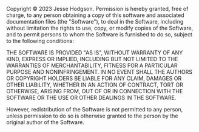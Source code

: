 Copyright © 2023 Jesse Hodgson.
Permission is hereby granted, free of charge, to any person obtaining a copy
of this software and associated documentation files (the "Software"), to deal
in the Software, including without limitation the rights
to use, copy, or modify copies of the Software, and to permit persons to whom the Software is
furnished to do so, subject to the following conditions:

THE SOFTWARE IS PROVIDED "AS IS", WITHOUT WARRANTY OF ANY KIND, EXPRESS OR
IMPLIED, INCLUDING BUT NOT LIMITED TO THE WARRANTIES OF MERCHANTABILITY,
FITNESS FOR A PARTICULAR PURPOSE AND NONINFRINGEMENT. IN NO EVENT SHALL THE
AUTHORS OR COPYRIGHT HOLDERS BE LIABLE FOR ANY CLAIM, DAMAGES OR OTHER
LIABILITY, WHETHER IN AN ACTION OF CONTRACT, TORT OR OTHERWISE, ARISING FROM,
OUT OF OR IN CONNECTION WITH THE SOFTWARE OR THE USE OR OTHER DEALINGS IN THE
SOFTWARE.

However, redistribution of the Software is not permitted to any person,
unless permission to do so is otherwise granted to the person
by the original author of the Software.
